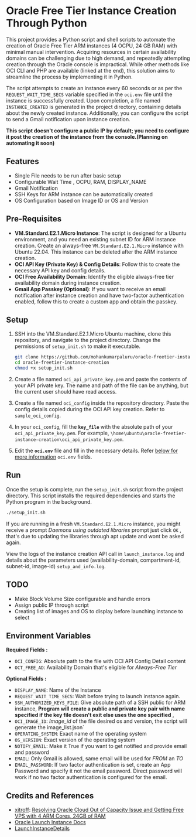 
# Oracle Free Tier Instance Creation Through Python

This project provides a Python script and shell scripts to automate the creation of Oracle Free Tier ARM instances (4 OCPU, 24 GB RAM) with minimal manual intervention. Acquiring resources in certain availability domains can be challenging due to high demand, and repeatedly attempting creation through the Oracle console is impractical. While other methods like OCI CLI and PHP are available (linked at the end), this solution aims to streamline the process by implementing it in Python.

The script attempts to create an instance every 60 seconds or as per the `REQUEST_WAIT_TIME_SECS` variable specified in the `oci.env` file until the instance is successfully created. Upon completion, a file named `INSTANCE_CREATED` is generated in the project directory, containing details about the newly created instance. Additionally, you can configure the script to send a Gmail notification upon instance creation.

**This script doesn't configure a public IP by default; you need to configure it post the creation of the instance from the console.(Planning on automating it soon)**

## Features
- Single File needs to be run after basic setup
- Configurable Wait Time , OCPU, RAM, DISPLAY_NAME
- Gmail Notification
- SSH Keys for ARM instance can be automatically created
- OS Configuration based on Image ID or OS and Version	

## Pre-Requisites
- **VM.Standard.E2.1.Micro Instance**: The script is designed for a Ubuntu environment, and you need an existing subnet ID for ARM instance creation. Create an always-free `VM.Standard.E2.1.Micro` instance with Ubuntu 22.04. This instance can be deleted after the ARM instance creation.
- **OCI API Key (Private Key) & Config Details**: Follow this <TODO> to create the necessary API key and config details.
- **OCI Free Availability Domain**: Identify the eligible always-free tier availability domain during instance creation.
- **Gmail App Passkey (Optional)**: If you want to receive an email notification after instance creation and have two-factor authentication enabled, follow this <TODO> to create a custom app and obtain the passkey.

## Setup

1. SSH into the VM.Standard.E2.1.Micro Ubuntu machine, clone this repository, and navigate to the project directory. Change the permissions of `setup_init.sh` to make it executable.
    ```bash
    git clone https://github.com/mohankumarpaluru/oracle-freetier-instance-creation.git
    cd oracle-freetier-instance-creation
    chmod +x setup_init.sh
    ```

2. Create a file named `oci_api_private_key.pem` and paste the contents of your API private key. The name and path of the file can be anything, but the current user should have read access.

3. Create a file named `oci_config` inside the repository directory. Paste the config details copied during the OCI API key creation. Refer to `sample_oci_config`.

4. In your `oci_config`, fill the **`key_file`** with the absolute path of your `oci_api_private_key.pem`. For example, `\home\ubuntu\oracle-freetier-instance-creation\oci_api_private_key.pem`.

5. Edit the **`oci.env`** file and fill in the necessary details. Refer [below for more information](https://github.com/mohankumarpaluru/oracle-freetier-instance-creation#environment-variables) `oci.env` fields.

## Run

Once the setup is complete, run the `setup_init.sh` script from the project directory. This script installs the required dependencies and starts the Python program in the background.
```bash
./setup_init.sh
```
If you are running in a fresh `VM.Standard.E2.1.Micro`  instance, you might receive a prompt *Daemons using outdated libraries* prompt just click `OK` , that's due to updating the libraries through apt update and wont be asked again. 

View the logs of the instance creation API call in `launch_instance.log` and details about the parameters used (availability-domain, compartment-id, subnet-id, image-id) `setup_and_info.log`.



## TODO
- Make Block Volume Size configurable and handle errors
- Assign public IP through script 
- Creating list of images and OS to display before launching instance to select


## Environment Variables
**Required Fields :**
	
- `OCI_CONFIG`:  Absolute path to the file with OCI API Config Detail content 
- `OCT_FREE_AD`: Availability Domain that's eligible for *Always-Free Tier*

**Optional Fields :**
- `DISPLAY_NAME`: Name of the Instance 
- `REQUEST_WAIT_TIME_SECS`: Wait before trying to launch instance again.  
- `SSH_AUTHORIZED_KEYS_FILE`: Give absolute path of a SSH public for ARM instance, **Program will create a public and private key pair with name specified if the key file doesn't exit else uses the one specified** ,  
- `OCI_IMAGE_ID`: *Image_id* of the file desired os and version, the script will generate the image_list.json` 
- `OPERATING_SYSTEM`: Exact name of the operating system 
- `OS_VERSION`: Exact version of the operating system 
- `NOTIFY_EMAIL`: Make it True if you want to get notified and provide email and password
- `EMAIL`: Only Gmail is allowed, same email will be used for *FROM* an *TO*
- `EMAIL_PASSWORD`: If two factor authentication is set, create an App Password and specify it not the email password. Direct password will work if no two factor authentication is configured for the email.


## Credits and References
- [xitroff](https://www.reddit.com/user/xitroff/): [Resolving Oracle Cloud Out of Capacity Issue and Getting Free VPS with 4 ARM Cores, 24GB of RAM](https://hitrov.medium.com/resolving-oracle-cloud-out-of-capacity-issue-and-getting-free-vps-with-4-arm-cores-24gb-of-a3d7e6a027a8)
- [Oracle Launch Instance Docs](https://docs.oracle.com/en-us/iaas/api/#/en/iaas/20160918/Instance/LaunchInstance)
- [LaunchInstanceDetails](https://docs.oracle.com/en-us/iaas/api/#/en/iaas/20160918/datatypes/LaunchInstanceDetails)
